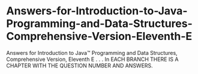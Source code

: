 # Answers-for-Introduction-to-Java-Programming-and-Data-Structures-Comprehensive-Version-Eleventh-E
Answers for Introduction to Java™ Programming and Data Structures, Comprehensive Version, Eleventh E
.
.
.
In EACH BRANCH THERE IS A CHAPTER WITH THE QUESTION NUMBER AND ANSWERS.
